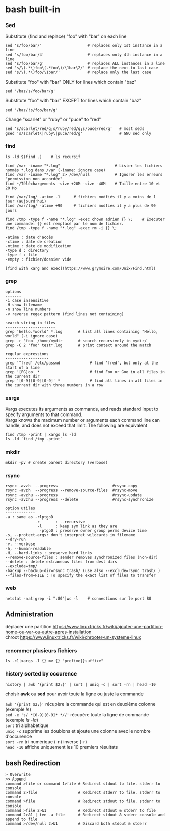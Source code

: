 # bash built-in

### Sed
Substitute (find and replace) "foo" with "bar" on each line

    sed 's/foo/bar/'                    # replaces only 1st instance in a line
    sed 's/foo/bar/4'                   # replaces only 4th instance in a line
    sed 's/foo/bar/g'                   # replaces ALL instances in a line
    sed 's/\(.*\)foo\(.*foo\)/\1bar\2/' # replace the next-to-last case
    sed 's/\(.*\)foo/\1bar/'            # replace only the last case

Substitute "foo" with "bar" ONLY for lines which contain "baz"

    sed '/baz/s/foo/bar/g'

Substitute "foo" with "bar" EXCEPT for lines which contain "baz"

    sed '/baz/!s/foo/bar/g'

Change "scarlet" or "ruby" or "puce" to "red"

    sed 's/scarlet/red/g;s/ruby/red/g;s/puce/red/g'   # most seds
    gsed 's/scarlet\|ruby\|puce/red/g'                # GNU sed only


### find

    ls -ld $(find .)    # ls recursif

    find /var -iname "*.log"                        # Lister les fichiers nommés *.log dans /var (-iname: ignore case)
    find /var -iname "*.log" 2> /dev/null           # Ignorer les erreurs "permission non accordée"
    find ~/Téléchargements -size +20M -size -40M    # Taille entre 10 et 20 Mo

    find /var/log/ -atime -1      # fichiers modfiés il y a moins de 1 jour (aujourd'hui)
    find /var/log/ -atime +90     # fichiers modfiés il y a plus de 90 jours

    find /tmp -type f -name "*.log" -exec chown adrien {} \;    # Executer une commande: {} est remplacé par le nom de fichier. 
    find /tmp -type f -name "*.log" -exec rm -i {} \;

    -atime : date d'accès  
    -ctime : date de création  
    -mtime : date de modification  
    -type d : directory  
    -type f : file  
    -empty : fichier/dossier vide

    [find with xarg and exec](https://www.grymoire.com/Unix/Find.html)

### grep

    options
    -------
    -i case insensitive
    -H show filename
    -n show line numbers
    -v reverse regex pattern (find lines not containing)

    search string in files
    ----------------------
    grep 'hello.*world' *.log       # list all lines containing "Hello, world" (-i ignore case)
    grep -r 'foo' /home/mydir       # search recursively in mydir/
    grep -C 2 'foo' test*.log       # print context around the match

    regular expressions
    -------------------
    grep '^fred' /etc/passwd             # find 'fred', but only at the start of a line
    grep '[FG]oo' *                      # find Foo or Goo in all files in the current dir
    grep '[0-9][0-9][0-9]' *             # find all lines in all files in the current dir with three numbers in a row

### xargs
Xargs executes its arguments as commands, and reads standard input to specify arguments to that command.  
Xargs knows the maximum number or arguments each command line can handle, and does not exceed that limit.
The following are equivalent

    find /tmp -print | xargs ls -ld
    ls -ld `find /tmp -print`


### mkdir

    mkdir -pv # create parent directory (verbose)

### rsync

    rsync -avzh  --progress                        #rsync-copy
    rsync -avzh  --progress --remove-source-files  #rsync-move
    rsync -avzhu --progress                        #rsync-update
    rsync -avzhu --progress --delete               #rsync-synchronize

    option utiles
    -------------
    -a : same as -rlptgoD
                 -r       : --recursive
                  -l      : keep sym link as they are 
                   -ptgoD : preserve owner group perms device time
    -s, --protect-args: don't interpret wildcards in filename 
    --dry-run
    -v, --verbose
    -h, --human-readable
    -H, --hard-links : preserve hard links
    --remove-source-files : sender removes synchronized files (non-dir)
    --delete : delete extraneous files from dest dirs
    --exclude=tmp/ 
    -backup --backup-dir=rsync_trash/ (use also --exclude=rsync_trash/ )
    --files-from=FILE : To specify the exact list of files to transfer 


### web

    netstat -nat|grep -i ":80"|wc -l    # connections sur le port 80


## Administration

déplacer une partition https://www.linuxtricks.fr/wiki/ajouter-une-partition-home-ou-var-ou-autre-apres-installation  
chroot https://www.linuxtricks.fr/wiki/chrooter-un-systeme-linux  

### renommer plusieurs fichiers

    ls -c1|xargs -I {} mv {} "prefixe{}suffixe"


### history sorted by occurence

    history | awk '{print $2;}' | sort | uniq -c | sort -rn | head -10

choisir **awk** ou **sed** pour avoir toute la ligne ou juste la commande

`awk '{print $2;}'`             récupère la commande qui est en deuxième colonne (exemple *ls*)  
`sed -e 's/ *[0-9][0-9]* *//'`  récupère toute la ligne de commande (exemple *ls -la*)  
`sort`      tri alphabetique  
`uniq -c`   supprime les doublons et ajoute une colonne avec le nombre d'occurence  
`sort -rn`  tri numérique (-n) inverse (-r)  
`head -10`  affiche uniquement les 10 premiers résultats


## bash Redirection

    > Overwrite  
    >> Append  
    command >file or command 1>file # Redirect stdout to file. stderr to console  
    command 2>file                  # Redirect stderr to file. stderr to console  
    command >file                   # Redirect stdout to file. stderr to console  
    command >file 2>&1              # Redirect stdout & stderr to file  
    command 2>&1 | tee -a file      # Redirect stdout & stderr console and append to file 
    command >/dev/null 2>&1         # Discard both stdout & stderr  

